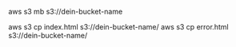 
aws s3 mb s3://dein-bucket-name

aws s3 cp index.html s3://dein-bucket-name/
aws s3 cp error.html s3://dein-bucket-name/
